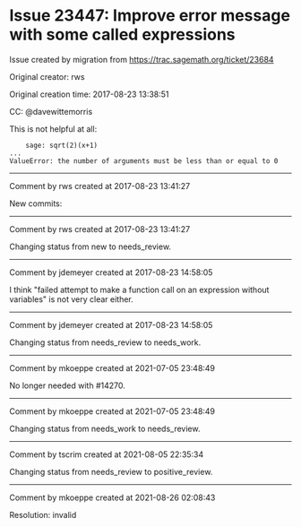 # Issue 23447: Improve error message with some called expressions

Issue created by migration from https://trac.sagemath.org/ticket/23684

Original creator: rws

Original creation time: 2017-08-23 13:38:51

CC:  @davewittemorris

This is not helpful at all:

```
    sage: sqrt(2)(x+1)
...
ValueError: the number of arguments must be less than or equal to 0
```




---

Comment by rws created at 2017-08-23 13:41:27

New commits:


---

Comment by rws created at 2017-08-23 13:41:27

Changing status from new to needs_review.


---

Comment by jdemeyer created at 2017-08-23 14:58:05

I think "failed attempt to make a function call on an expression without variables" is not very clear either.


---

Comment by jdemeyer created at 2017-08-23 14:58:05

Changing status from needs_review to needs_work.


---

Comment by mkoeppe created at 2021-07-05 23:48:49

No longer needed with #14270.


---

Comment by mkoeppe created at 2021-07-05 23:48:49

Changing status from needs_work to needs_review.


---

Comment by tscrim created at 2021-08-05 22:35:34

Changing status from needs_review to positive_review.


---

Comment by mkoeppe created at 2021-08-26 02:08:43

Resolution: invalid
